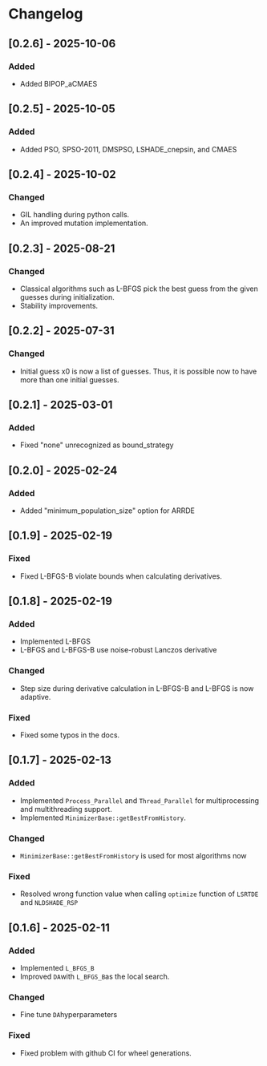 # Changelog
## [0.2.6] - 2025-10-06
### Added
- Added BIPOP_aCMAES

## [0.2.5] - 2025-10-05
### Added
- Added PSO, SPSO-2011, DMSPSO, LSHADE_cnepsin, and CMAES

## [0.2.4] - 2025-10-02
### Changed
- GIL handling during python calls. 
- An improved mutation implementation.

## [0.2.3] - 2025-08-21
### Changed
- Classical algorithms such as L-BFGS pick the best guess from the given guesses during initialization. 
- Stability improvements. 

## [0.2.2] - 2025-07-31
### Changed
- Initial guess x0 is now a list of guesses. Thus, it is possible now to have more than one initial guesses. 

## [0.2.1] - 2025-03-01
### Added
- Fixed "none" unrecognized as bound_strategy

## [0.2.0] - 2025-02-24
### Added
- Added "minimum_population_size" option for ARRDE

## [0.1.9] - 2025-02-19
### Fixed
- Fixed L-BFGS-B violate bounds when calculating derivatives.

## [0.1.8] - 2025-02-19
### Added
- Implemented L-BFGS
- L-BFGS and L-BFGS-B use noise-robust Lanczos derivative 

### Changed
- Step size during derivative calculation in L-BFGS-B and L-BFGS is now adaptive.

### Fixed
- Fixed some typos in the docs.


## [0.1.7] - 2025-02-13
### Added
- Implemented `Process_Parallel` and `Thread_Parallel` for multiprocessing and multithreading support.
- Implemented `MinimizerBase::getBestFromHistory`.

### Changed
- `MinimizerBase::getBestFromHistory` is used for most algorithms now

### Fixed
- Resolved wrong function value when calling `optimize` function of `LSRTDE` and `NLDSHADE_RSP`

## [0.1.6] - 2025-02-11
### Added
- Implemented `L_BFGS_B` 
- Improved `DA`with `L_BFGS_B`as the local search. 

### Changed
- Fine tune `DA`hyperparameters

### Fixed
- Fixed problem with github CI for wheel generations. 

